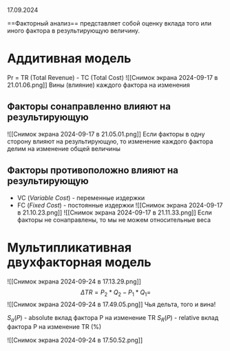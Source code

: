 17.09.2024

==Факторный анализ== представляет собой оценку вклада того или иного фактора в результирующую величину.
# Аддитивная модель

Pr = TR (Total Revenue) - TC (Total Cost)
![[Снимок экрана 2024-09-17 в 21.01.06.png]]
Вины (влияние) каждого фактора на изменения
## Факторы сонаправленно влияют на результирующую
![[Снимок экрана 2024-09-17 в 21.05.01.png]]
Если факторы в одну сторону влияют на результирующую, то изменение каждого фактора делим на изменение общей величины

## Факторы противоположно влияют на результирующую
- VC (_Variable Cost_) - переменные издержки
- FC (_Fixed Cost_) - постоянные издержки
![[Снимок экрана 2024-09-17 в 21.10.23.png]]
![[Снимок экрана 2024-09-17 в 21.11.33.png]]
Если факторы не сонаправлены, то мы не можем относительные веса
# Мультипликативная двухфакторная модель

![[Снимок экрана 2024-09-24 в 17.13.29.png]]
$$
\Delta TR = P_2*Q_2 - P_1 * Q_1 =
$$
![[Снимок экрана 2024-09-24 в 17.49.05.png]]
Чья дельта, того и вина!

$S_a(P)$ - absolute вклад фактора P на изменение TR
$S_R (P)$ - relative вклад фактора P на изменение TR (%)

![[Снимок экрана 2024-09-24 в 17.50.52.png]]


